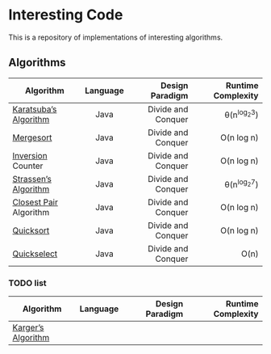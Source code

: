 # Interesting Code
This is a repository of implementations of interesting algorithms.

## Algorithms
| Algorithm                                                                              | Language        | Design Paradigm    | Runtime Complexity              |
| -------------------------------------------------------------------------------------- | :-------------: | -----------------: | ------------------------------: |
| [Karatsuba’s Algorithm](http://en.wikipedia.org/wiki/Karatsuba_algorithm)              | Java            | Divide and Conquer | θ(n<sup>log<sub>2</sub>3</sup>) |
| [Mergesort](http://en.wikipedia.org/wiki/Merge_sort)                                   | Java            | Divide and Conquer | O(n log n)                      |
| [Inversion](http://en.wikipedia.org/wiki/Inversion_%28discrete_mathematics%29) Counter | Java            | Divide and Conquer | O(n log n)                      |
| [Strassen’s Algorithm](http://en.wikipedia.org/wiki/Strassen_algorithm)                | Java            | Divide and Conquer | θ(n<sup>log<sub>2</sub>7</sup>) |
| [Closest Pair](http://en.wikipedia.org/wiki/Closest_pair_of_points_problem) Algorithm  | Java            | Divide and Conquer | O(n log n)                      |
| [Quicksort](http://en.wikipedia.org/wiki/Quicksort)                                    | Java            | Divide and Conquer | O(n log n)                      |
| [Quickselect](http://en.wikipedia.org/wiki/Quickselect)                                | Java            | Divide and Conquer | O(n)                            |

### TODO list
| Algorithm                                                                              | Language        | Design Paradigm    | Runtime Complexity              |
| -------------------------------------------------------------------------------------- | :-------------: | -----------------: | ------------------------------: |
| [Karger’s Algorithm](http://en.wikipedia.org/wiki/Karger%27s_algorithm)                |                 |                    |                                 |

